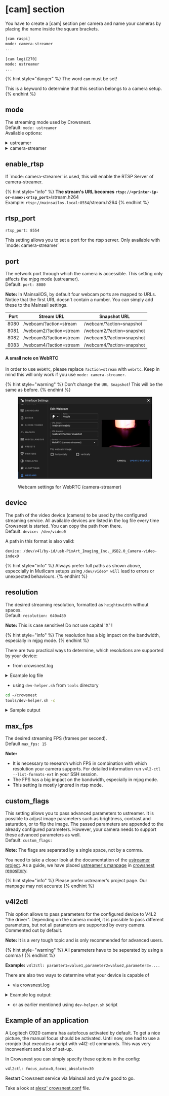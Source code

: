 # \[cam] section

You have to create a \[cam] section per camera and name your cameras by placing the name inside the square brackets.

```
[cam raspi]
mode: camera-streamer
...

[cam logiC270]
mode: ustreamer
...
```

{% hint style="danger" %}
The word `cam` must be set!

&#x20;This is a keyword to determine that this section belongs to a camera setup.
{% endhint %}

## **mode**

The streaming mode used by Crowsnest.\
Default: `mode: ustreamer`\
Available options:

<details>

<summary>ustreamer</summary>

This mode uses the mjpg protocol and streams with ustreamer. It's basically a series of jpeg images. This mode uses a lot of bandwidth depending on the resolution and frame rate set.

</details>

<details>

<summary>camera-streamer</summary>

This mode uses camera-streamer as backend.

camera-streamer is only available on Raspberry Pi's currently, more SBC's will follow.\
The greatest advantage of camera-streamer is, it uses the inbuilt GPU of the Pi SBC\
to deliver hardware encoded h.264 as format. This allows you to stream your video feed in webrtc, which has the advantage of using less bandwith without loosing quality and/or framerates/resolution.\
It also provides simultaniously stream of rtsp (if enabled through \`enable\_rtsp: true\`),\
mjpg and snapshots.

</details>

## enable\_rtsp

If \`mode: camera-streamer\` is used, this will enable the RTSP Server of camera-streamer.

{% hint style="info" %}
**The stream's URL becomes `rtsp://<printer-ip-or-name>:<rtsp_port>`**/stream.h264\
Example: `rtsp://mainsailos.local:8554`/stream.h264
{% endhint %}

## rtsp\_port

```properties
rtsp_port: 8554
```

This setting allows you to set a port for the rtsp server. Only available with \`mode: camera-streamer\`

## **port**

The network port through which the camera is accessible. This setting only affects the mjpg mode (ustreamer).\
Default: `port: 8080`

**Note:** In MainsailOS, by default four webcam ports are mapped to URLs. Notice that the first URL doesn't contain a number. You can simply add these to the Mainsail settings.

| Port | Stream URL              | Snapshot URL              |
| ---- | ----------------------- | ------------------------- |
| 8080 | /webcam/?action=stream  | /webcam/?action=snapshot  |
| 8081 | /webcam2/?action=stream | /webcam2/?action=snapshot |
| 8082 | /webcam3/?action=stream | /webcam3/?action=snapshot |
| 8083 | /webcam4/?action=stream | /webcam4/?action=snapshot |

#### A small note on WebRTC

In order to use `WebRTC`, please replace `?action=stream` with `webrtc`. Keep in mind this will only work if you use `mode: camera-streamer`.

{% hint style="warning" %}
Don't change the `URL Snapshot`! This will be the same as before.
{% endhint %}

<figure><img src="../.gitbook/assets/image (1) (1).png" alt=""><figcaption><p>Webcam settings for WebRTC (camera-streamer)</p></figcaption></figure>

## **device**

The path of the video device (camera) to be used by the configured streaming service. All available devices are listed in the log file every time Crowsnest is started. You can copy the path from there.\
Default: `device: /dev/video0`

A path in this format is also valid:

```
device: /dev/v4l/by-id/usb-PixArt_Imaging_Inc._USB2.0_Camera-video-index0
```

{% hint style="info" %}
Always prefer full paths as shown above, especcially in Mutlicam setups using `/dev/video* will` lead to errors or unexpected behaviours.
{% endhint %}

## **resolution**

The desired streaming resolution, formatted as `height`x`width` without spaces.\
Default: `resolution: 640x480`

**Note:** This is case sensitive! Do not use capital 'X' !

{% hint style="info" %}
The resolution has a big impact on the bandwidth, especially in mjpg mode.
{% endhint %}

There are two practical ways to determine, which resolutions are supported by your device:

* from crowsnest.log

<details>

<summary>Example log file</summary>

```shell
[11/16/22 20:16:26] crowsnest: Supported Formats:
[11/16/22 20:16:26] crowsnest: 		[0]: 'MJPG' (Motion-JPEG, compressed)
[11/16/22 20:16:26] crowsnest: 		Size: Discrete 1920x1080
[11/16/22 20:16:26] crowsnest: 		Interval: Discrete 0.017s (60.000 fps)
[11/16/22 20:16:26] crowsnest: 		Interval: Discrete 0.033s (30.000 fps)
[11/16/22 20:16:26] crowsnest: 		Size: Discrete 3840x2160
[11/16/22 20:16:26] crowsnest: 		Interval: Discrete 0.033s (30.000 fps)
[11/16/22 20:16:26] crowsnest: 		Size: Discrete 640x480
[11/16/22 20:16:26] crowsnest: 		Interval: Discrete 0.017s (60.000 fps)
[11/16/22 20:16:26] crowsnest: 		Interval: Discrete 0.033s (30.000 fps)
[11/16/22 20:16:26] crowsnest: 		Size: Discrete 160x120
[11/16/22 20:16:26] crowsnest: 		Interval: Discrete 0.017s (60.000 fps)
[11/16/22 20:16:26] crowsnest: 		Interval: Discrete 0.033s (30.000 fps)
[11/16/22 20:16:26] crowsnest: 		Size: Discrete 176x144
[11/16/22 20:16:26] crowsnest: 		Interval: Discrete 0.017s (60.000 fps)
[11/16/22 20:16:26] crowsnest: 		Interval: Discrete 0.033s (30.000 fps)
[11/16/22 20:16:26] crowsnest: 		Size: Discrete 320x180
[11/16/22 20:16:26] crowsnest: 		Interval: Discrete 0.017s (60.000 fps)
[11/16/22 20:16:26] crowsnest: 		Interval: Discrete 0.033s (30.000 fps)
[11/16/22 20:16:26] crowsnest: 		Size: Discrete 320x240
[11/16/22 20:16:26] crowsnest: 		Interval: Discrete 0.017s (60.000 fps)
[11/16/22 20:16:26] crowsnest: 		Interval: Discrete 0.033s (30.000 fps)
[11/16/22 20:16:26] crowsnest: 		Size: Discrete 352x288
[11/16/22 20:16:26] crowsnest: 		Interval: Discrete 0.017s (60.000 fps)
[11/16/22 20:16:26] crowsnest: 		Interval: Discrete 0.033s (30.000 fps)
[11/16/22 20:16:27] crowsnest: 		Size: Discrete 340x340
[11/16/22 20:16:27] crowsnest: 		Interval: Discrete 0.017s (60.000 fps)
[11/16/22 20:16:27] crowsnest: 		Interval: Discrete 0.033s (30.000 fps)
[11/16/22 20:16:27] crowsnest: 		Size: Discrete 424x240
[11/16/22 20:16:27] crowsnest: 		Interval: Discrete 0.017s (60.000 fps)
[11/16/22 20:16:27] crowsnest: 		Interval: Discrete 0.033s (30.000 fps)
[11/16/22 20:16:27] crowsnest: 		Size: Discrete 440x440
[11/16/22 20:16:27] crowsnest: 		Interval: Discrete 0.017s (60.000 fps)
[11/16/22 20:16:27] crowsnest: 		Interval: Discrete 0.033s (30.000 fps)
[11/16/22 20:16:27] crowsnest: 		Size: Discrete 480x270
[11/16/22 20:16:27] crowsnest: 		Interval: Discrete 0.017s (60.000 fps)
[11/16/22 20:16:27] crowsnest: 		Interval: Discrete 0.033s (30.000 fps)
[11/16/22 20:16:27] crowsnest: 		Size: Discrete 640x360
[11/16/22 20:16:27] crowsnest: 		Interval: Discrete 0.033s (30.000 fps)
[11/16/22 20:16:27] crowsnest: 		Size: Discrete 800x448
[11/16/22 20:16:27] crowsnest: 		Interval: Discrete 0.017s (60.000 fps)
[11/16/22 20:16:27] crowsnest: 		Interval: Discrete 0.033s (30.000 fps)
[11/16/22 20:16:27] crowsnest: 		Size: Discrete 800x600
[11/16/22 20:16:27] crowsnest: 		Interval: Discrete 0.017s (60.000 fps)
[11/16/22 20:16:27] crowsnest: 		Interval: Discrete 0.033s (30.000 fps)
[11/16/22 20:16:27] crowsnest: 		Size: Discrete 848x480
[11/16/22 20:16:27] crowsnest: 		Interval: Discrete 0.017s (60.000 fps)
[11/16/22 20:16:27] crowsnest: 		Interval: Discrete 0.033s (30.000 fps)
[11/16/22 20:16:27] crowsnest: 		Size: Discrete 960x540
[11/16/22 20:16:27] crowsnest: 		Interval: Discrete 0.017s (60.000 fps)
[11/16/22 20:16:27] crowsnest: 		Interval: Discrete 0.033s (30.000 fps)
[11/16/22 20:16:27] crowsnest: 		Size: Discrete 1024x576
[11/16/22 20:16:27] crowsnest: 		Interval: Discrete 0.017s (60.000 fps)
[11/16/22 20:16:27] crowsnest: 		Interval: Discrete 0.033s (30.000 fps)
[11/16/22 20:16:27] crowsnest: 		Size: Discrete 1280x720
[11/16/22 20:16:27] crowsnest: 		Interval: Discrete 0.017s (60.000 fps)
[11/16/22 20:16:27] crowsnest: 		Interval: Discrete 0.033s (30.000 fps)
[11/16/22 20:16:27] crowsnest: 		Size: Discrete 1600x896
[11/16/22 20:16:27] crowsnest: 		Interval: Discrete 0.017s (60.000 fps)
[11/16/22 20:16:27] crowsnest: 		Interval: Discrete 0.033s (30.000 fps)
[11/16/22 20:16:27] crowsnest: 		Size: Discrete 2560x1440
[11/16/22 20:16:27] crowsnest: 		Interval: Discrete 0.033s (30.000 fps)
[11/16/22 20:16:27] crowsnest: 		Size: Discrete 3840x3104
[11/16/22 20:16:27] crowsnest: 		Interval: Discrete 0.033s (30.000 fps)
[11/16/22 20:16:27] crowsnest: 		Size: Discrete 3264x2448
[11/16/22 20:16:27] crowsnest: 		Interval: Discrete 0.033s (30.000 fps)
[11/16/22 20:16:27] crowsnest: 		Size: Discrete 2592x1944
[11/16/22 20:16:27] crowsnest: 		Interval: Discrete 0.033s (30.000 fps)
[11/16/22 20:16:27] crowsnest: 		Size: Discrete 2048x1536
[11/16/22 20:16:27] crowsnest: 		Interval: Discrete 0.033s (30.000 fps)
[11/16/22 20:16:27] crowsnest: 		Size: Discrete 1600x1200
[11/16/22 20:16:27] crowsnest: 		Interval: Discrete 0.033s (30.000 fps)
[11/16/22 20:16:27] crowsnest: 		Size: Discrete 1024x768
[11/16/22 20:16:27] crowsnest: 		Interval: Discrete 0.017s (60.000 fps)
[11/16/22 20:16:27] crowsnest: 		Interval: Discrete 0.033s (30.000 fps)
[11/16/22 20:16:27] crowsnest: 		[1]: 'YUYV' (YUYV 4:2:2)
[11/16/22 20:16:27] crowsnest: 		Size: Discrete 1920x1080
[11/16/22 20:16:27] crowsnest: 		Interval: Discrete 0.200s (5.000 fps)
[11/16/22 20:16:27] crowsnest: 		Size: Discrete 3840x2160
[11/16/22 20:16:27] crowsnest: 		Interval: Discrete 1.000s (1.000 fps)
[11/16/22 20:16:27] crowsnest: 		Size: Discrete 640x480
[11/16/22 20:16:27] crowsnest: 		Interval: Discrete 0.033s (30.000 fps)
[11/16/22 20:16:27] crowsnest: 		Size: Discrete 160x120
[11/16/22 20:16:27] crowsnest: 		Interval: Discrete 0.033s (30.000 fps)
[11/16/22 20:16:27] crowsnest: 		Size: Discrete 176x144
[11/16/22 20:16:27] crowsnest: 		Interval: Discrete 0.033s (30.000 fps)
[11/16/22 20:16:27] crowsnest: 		Size: Discrete 320x180
[11/16/22 20:16:27] crowsnest: 		Interval: Discrete 0.033s (30.000 fps)
[11/16/22 20:16:27] crowsnest: 		Size: Discrete 320x240
[11/16/22 20:16:27] crowsnest: 		Interval: Discrete 0.033s (30.000 fps)
[11/16/22 20:16:27] crowsnest: 		Size: Discrete 352x288
[11/16/22 20:16:27] crowsnest: 		Interval: Discrete 0.033s (30.000 fps)
[11/16/22 20:16:27] crowsnest: 		Size: Discrete 340x340
[11/16/22 20:16:27] crowsnest: 		Interval: Discrete 0.033s (30.000 fps)
[11/16/22 20:16:27] crowsnest: 		Size: Discrete 424x240
[11/16/22 20:16:27] crowsnest: 		Interval: Discrete 0.033s (30.000 fps)
[11/16/22 20:16:27] crowsnest: 		Size: Discrete 440x440
[11/16/22 20:16:27] crowsnest: 		Interval: Discrete 0.033s (30.000 fps)
[11/16/22 20:16:28] crowsnest: 		Size: Discrete 480x270
[11/16/22 20:16:28] crowsnest: 		Interval: Discrete 0.033s (30.000 fps)
[11/16/22 20:16:28] crowsnest: 		Size: Discrete 640x360
[11/16/22 20:16:28] crowsnest: 		Interval: Discrete 0.033s (30.000 fps)
[11/16/22 20:16:28] crowsnest: 		Size: Discrete 800x448
[11/16/22 20:16:28] crowsnest: 		Interval: Discrete 0.033s (30.000 fps)
[11/16/22 20:16:28] crowsnest: 		Size: Discrete 800x600
[11/16/22 20:16:28] crowsnest: 		Interval: Discrete 0.100s (10.000 fps)
[11/16/22 20:16:28] crowsnest: 		Size: Discrete 848x480
[11/16/22 20:16:28] crowsnest: 		Interval: Discrete 0.033s (30.000 fps)
[11/16/22 20:16:28] crowsnest: 		Size: Discrete 960x540
[11/16/22 20:16:28] crowsnest: 		Interval: Discrete 0.100s (10.000 fps)
[11/16/22 20:16:28] crowsnest: 		Size: Discrete 1024x576
[11/16/22 20:16:28] crowsnest: 		Interval: Discrete 0.100s (10.000 fps)
[11/16/22 20:16:28] crowsnest: 		Size: Discrete 1280x720
[11/16/22 20:16:28] crowsnest: 		Interval: Discrete 0.100s (10.000 fps)
[11/16/22 20:16:28] crowsnest: 		Size: Discrete 1600x896
[11/16/22 20:16:28] crowsnest: 		Interval: Discrete 0.200s (5.000 fps)
[11/16/22 20:16:28] crowsnest: 		Size: Discrete 2560x1440
[11/16/22 20:16:28] crowsnest: 		Interval: Discrete 1.000s (1.000 fps)
[11/16/22 20:16:28] crowsnest: 		Size: Discrete 3840x3104
[11/16/22 20:16:28] crowsnest: 		Interval: Discrete 1.000s (1.000 fps)
[11/16/22 20:16:28] crowsnest: 		Size: Discrete 3264x2448
[11/16/22 20:16:28] crowsnest: 		Interval: Discrete 1.000s (1.000 fps)
[11/16/22 20:16:28] crowsnest: 		Size: Discrete 2592x1944
[11/16/22 20:16:28] crowsnest: 		Interval: Discrete 1.000s (1.000 fps)
[11/16/22 20:16:28] crowsnest: 		Size: Discrete 2048x1536
[11/16/22 20:16:28] crowsnest: 		Interval: Discrete 1.000s (1.000 fps)
[11/16/22 20:16:28] crowsnest: 		Size: Discrete 1600x1200
[11/16/22 20:16:28] crowsnest: 		Interval: Discrete 1.000s (1.000 fps)
[11/16/22 20:16:28] crowsnest: 		Size: Discrete 1024x768
[11/16/22 20:16:28] crowsnest: 		Interval: Discrete 0.100s (10.000 fps)
```

</details>

* using `dev-helper.sh` from `tools` directory

```bash
cd ~/crowsnest
tools/dev-helper.sh -c
```

<details>

<summary>Sample output</summary>

```bash
crowsnest - dev-helper.sh

v4l2-ctl supported camera(s):

Device /dev/video1:

Symbolic links to /dev/video1:

/dev/v4l/by-id/usb-XCG-220921-J_3DO_Nozzle_Camera_01.00.00-video-index0
/dev/v4l/by-path/platform-fd500000.pcie-pci-0000:01:00.0-usb-0:1.1:1.0-video-index0


Supported formats:

	[0]: 'MJPG' (Motion-JPEG, compressed)
		Size: Discrete 1920x1080
			Interval: Discrete 0.017s (60.000 fps)
			Interval: Discrete 0.033s (30.000 fps)
		Size: Discrete 3840x2160
			Interval: Discrete 0.033s (30.000 fps)
		Size: Discrete 640x480
			Interval: Discrete 0.017s (60.000 fps)
			Interval: Discrete 0.033s (30.000 fps)
		Size: Discrete 160x120
			Interval: Discrete 0.017s (60.000 fps)
			Interval: Discrete 0.033s (30.000 fps)
		Size: Discrete 176x144
			Interval: Discrete 0.017s (60.000 fps)
			Interval: Discrete 0.033s (30.000 fps)
		Size: Discrete 320x180
			Interval: Discrete 0.017s (60.000 fps)
			Interval: Discrete 0.033s (30.000 fps)
		Size: Discrete 320x240
			Interval: Discrete 0.017s (60.000 fps)
			Interval: Discrete 0.033s (30.000 fps)
		Size: Discrete 352x288
			Interval: Discrete 0.017s (60.000 fps)
			Interval: Discrete 0.033s (30.000 fps)
		Size: Discrete 340x340
			Interval: Discrete 0.017s (60.000 fps)
			Interval: Discrete 0.033s (30.000 fps)
		Size: Discrete 424x240
			Interval: Discrete 0.017s (60.000 fps)
			Interval: Discrete 0.033s (30.000 fps)
		Size: Discrete 440x440
			Interval: Discrete 0.017s (60.000 fps)
			Interval: Discrete 0.033s (30.000 fps)
		Size: Discrete 480x270
			Interval: Discrete 0.017s (60.000 fps)
			Interval: Discrete 0.033s (30.000 fps)
		Size: Discrete 640x360
			Interval: Discrete 0.033s (30.000 fps)
		Size: Discrete 800x448
			Interval: Discrete 0.017s (60.000 fps)
			Interval: Discrete 0.033s (30.000 fps)
		Size: Discrete 800x600
			Interval: Discrete 0.017s (60.000 fps)
			Interval: Discrete 0.033s (30.000 fps)
		Size: Discrete 848x480
			Interval: Discrete 0.017s (60.000 fps)
			Interval: Discrete 0.033s (30.000 fps)
		Size: Discrete 960x540
			Interval: Discrete 0.017s (60.000 fps)
			Interval: Discrete 0.033s (30.000 fps)
		Size: Discrete 1024x576
			Interval: Discrete 0.017s (60.000 fps)
			Interval: Discrete 0.033s (30.000 fps)
		Size: Discrete 1280x720
			Interval: Discrete 0.017s (60.000 fps)
			Interval: Discrete 0.033s (30.000 fps)
		Size: Discrete 1600x896
			Interval: Discrete 0.017s (60.000 fps)
			Interval: Discrete 0.033s (30.000 fps)
		Size: Discrete 2560x1440
			Interval: Discrete 0.033s (30.000 fps)
		Size: Discrete 3840x3104
			Interval: Discrete 0.033s (30.000 fps)
		Size: Discrete 3264x2448
			Interval: Discrete 0.033s (30.000 fps)
		Size: Discrete 2592x1944
			Interval: Discrete 0.033s (30.000 fps)
		Size: Discrete 2048x1536
			Interval: Discrete 0.033s (30.000 fps)
		Size: Discrete 1600x1200
			Interval: Discrete 0.033s (30.000 fps)
		Size: Discrete 1024x768
			Interval: Discrete 0.017s (60.000 fps)
			Interval: Discrete 0.033s (30.000 fps)
	[1]: 'YUYV' (YUYV 4:2:2)
		Size: Discrete 1920x1080
			Interval: Discrete 0.200s (5.000 fps)
		Size: Discrete 3840x2160
			Interval: Discrete 1.000s (1.000 fps)
		Size: Discrete 640x480
			Interval: Discrete 0.033s (30.000 fps)
		Size: Discrete 160x120
			Interval: Discrete 0.033s (30.000 fps)
		Size: Discrete 176x144
			Interval: Discrete 0.033s (30.000 fps)
		Size: Discrete 320x180
			Interval: Discrete 0.033s (30.000 fps)
		Size: Discrete 320x240
			Interval: Discrete 0.033s (30.000 fps)
		Size: Discrete 352x288
			Interval: Discrete 0.033s (30.000 fps)
		Size: Discrete 340x340
			Interval: Discrete 0.033s (30.000 fps)
		Size: Discrete 424x240
			Interval: Discrete 0.033s (30.000 fps)
		Size: Discrete 440x440
			Interval: Discrete 0.033s (30.000 fps)
		Size: Discrete 480x270
			Interval: Discrete 0.033s (30.000 fps)
		Size: Discrete 640x360
			Interval: Discrete 0.033s (30.000 fps)
		Size: Discrete 800x448
			Interval: Discrete 0.033s (30.000 fps)
		Size: Discrete 800x600
			Interval: Discrete 0.100s (10.000 fps)
		Size: Discrete 848x480
			Interval: Discrete 0.033s (30.000 fps)
		Size: Discrete 960x540
			Interval: Discrete 0.100s (10.000 fps)
		Size: Discrete 1024x576
			Interval: Discrete 0.100s (10.000 fps)
		Size: Discrete 1280x720
			Interval: Discrete 0.100s (10.000 fps)
		Size: Discrete 1600x896
			Interval: Discrete 0.200s (5.000 fps)
		Size: Discrete 2560x1440
			Interval: Discrete 1.000s (1.000 fps)
		Size: Discrete 3840x3104
			Interval: Discrete 1.000s (1.000 fps)
		Size: Discrete 3264x2448
			Interval: Discrete 1.000s (1.000 fps)
		Size: Discrete 2592x1944
			Interval: Discrete 1.000s (1.000 fps)
		Size: Discrete 2048x1536
			Interval: Discrete 1.000s (1.000 fps)
		Size: Discrete 1600x1200
			Interval: Discrete 1.000s (1.000 fps)
		Size: Discrete 1024x768
			Interval: Discrete 0.100s (10.000 fps)

Supported Controls:

                     brightness 0x00980900 (int)    : min=-64 max=64 step=1 default=-15 value=-15
                       contrast 0x00980901 (int)    : min=0 max=95 step=1 default=4 value=2
                     saturation 0x00980902 (int)    : min=0 max=100 step=1 default=70 value=70
                            hue 0x00980903 (int)    : min=-2000 max=2000 step=1 default=0 value=0
 white_balance_temperature_auto 0x0098090c (bool)   : default=1 value=1
                          gamma 0x00980910 (int)    : min=100 max=300 step=1 default=115 value=115
           power_line_frequency 0x00980918 (menu)   : min=0 max=2 default=2 value=2
				0: Disabled
				1: 50 Hz
				2: 60 Hz
      white_balance_temperature 0x0098091a (int)    : min=2800 max=6500 step=1 default=4600 value=4600 flags=inactive
                      sharpness 0x0098091b (int)    : min=1 max=7 step=1 default=1 value=2
         backlight_compensation 0x0098091c (int)    : min=0 max=1 step=1 default=0 value=0
                  exposure_auto 0x009a0901 (menu)   : min=0 max=3 default=3 value=3
				1: Manual Mode
				3: Aperture Priority Mode
              exposure_absolute 0x009a0902 (int)    : min=3 max=2047 step=1 default=166 value=166 flags=inactive
                 focus_absolute 0x009a090a (int)    : min=0 max=1023 step=1 default=0 value=634 flags=inactive
                     focus_auto 0x009a090c (bool)   : default=0 value=1

```



</details>

## **max\_fps**

The desired streaming FPS (frames per second).\
Default `max_fps: 15`

**Note:**

* It is necessary to research which FPS in combination with which resolution your camera supports. For detailed information run `v4l2-ctl --list-formats-ext` in your SSH session.
* The FPS has a big impact on the bandwidth, especially in mjpg mode.
* This setting is mostly ignored in rtsp mode.

## **custom\_flags**

This setting allows you to pass advanced parameters to ustreamer. It is possible to adjust image parameters such as brightness, contrast and saturation, or to flip the image. The passed parameters are appended to the already configured parameters. However, your camera needs to support these advanced parameters as well.\
Default: `custom_flags:`

**Note:** The flags are separated by a single space, not by a comma.

You need to take a closer look at the documentation of the [ustreamer project](https://github.com/pikvm/ustreamer). As a guide, we have placed [ustreamer's manpage](https://github.com/mainsail-crew/crowsnest/blob/master/ustreamer\_manpage.md) in [crowsnest repository](https://github.com/mainsail-crew/crowsnest).

{% hint style="info" %}
Please prefer ustreamer's project page. Our manpage may not accurate
{% endhint %}

## **v4l2ctl**

This option allows to pass parameters for the configured device to V4L2 "the driver". Depending on the camera model, it is possible to pass different parameters, but not all parameters are supported by every camera.\
Commented out by default.

**Note:** It is a very tough topic and is only recommended for advanced users.

{% hint style="warning" %}
All parameters have to be seperated by using a comma !
{% endhint %}

**Example:** `v4l2ctl: paramter1=value1,parameter2=value2,parameter3=....`

There are also two ways to determine what your device is capable of

* via crowsnest.log

<details>

<summary>Example log output:</summary>

```shell
[11/16/22 20:16:28] crowsnest: Supported Controls:
[11/16/22 20:16:28] crowsnest: 		brightness 0x00980900 (int) : min=-64 max=64 step=1 default=-15 value=-15
[11/16/22 20:16:28] crowsnest: 		contrast 0x00980901 (int) : min=0 max=95 step=1 default=4 value=2
[11/16/22 20:16:28] crowsnest: 		saturation 0x00980902 (int) : min=0 max=100 step=1 default=70 value=70
[11/16/22 20:16:28] crowsnest: 		hue 0x00980903 (int) : min=-2000 max=2000 step=1 default=0 value=0
[11/16/22 20:16:28] crowsnest: 		white_balance_temperature_auto 0x0098090c (bool) : default=1 value=1
[11/16/22 20:16:28] crowsnest: 		gamma 0x00980910 (int) : min=100 max=300 step=1 default=115 value=115
[11/16/22 20:16:28] crowsnest: 		power_line_frequency 0x00980918 (menu) : min=0 max=2 default=2 value=2
[11/16/22 20:16:28] crowsnest: 		0: Disabled
[11/16/22 20:16:28] crowsnest: 		1: 50 Hz
[11/16/22 20:16:28] crowsnest: 		2: 60 Hz
[11/16/22 20:16:28] crowsnest: 		white_balance_temperature 0x0098091a (int) : min=2800 max=6500 step=1 default=4600 value=4600 flags=inactive
[11/16/22 20:16:28] crowsnest: 		sharpness 0x0098091b (int) : min=1 max=7 step=1 default=1 value=2
[11/16/22 20:16:28] crowsnest: 		backlight_compensation 0x0098091c (int) : min=0 max=1 step=1 default=0 value=0
[11/16/22 20:16:28] crowsnest: 		exposure_auto 0x009a0901 (menu) : min=0 max=3 default=3 value=3
[11/16/22 20:16:28] crowsnest: 		1: Manual Mode
[11/16/22 20:16:28] crowsnest: 		3: Aperture Priority Mode
[11/16/22 20:16:28] crowsnest: 		exposure_absolute 0x009a0902 (int) : min=3 max=2047 step=1 default=166 value=166 flags=inactive
[11/16/22 20:16:28] crowsnest: 		focus_absolute 0x009a090a (int) : min=0 max=1023 step=1 default=0 value=634 flags=inactive
[11/16/22 20:16:28] crowsnest: 		focus_auto 0x009a090c (bool) : default=0 value=1
```

</details>

* or as earlier mentioned using `dev-helper.sh` script

## **Example of an application**

A Logitech C920 camera has autofocus activated by default. To get a nice picture, the manual focus should be activated. Until now, one had to use a cronjob that executes a script with v4l2-ctl commands. This was very inconvenient and a lot of set-up.

In Crowsnest you can simply specify these options in the config:

```
v4l2ctl: focus_auto=0,focus_absolute=30
```

Restart Crowsnest service via Mainsail and you're good to go.

Take a look at [alexz' crowsnest.conf](https://github.com/zellneralex/klipper\_config/blob/master/crowsnest.conf) file.
